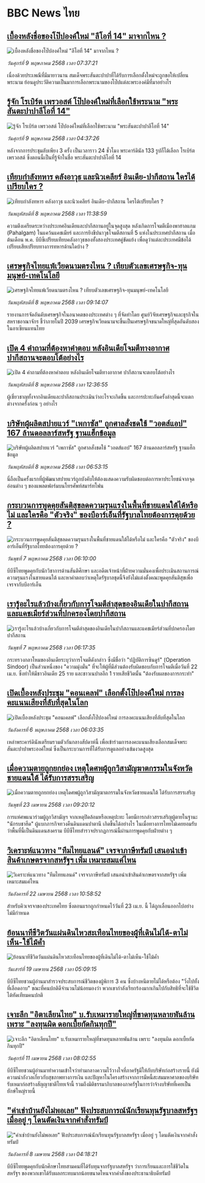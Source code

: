 # BBC News ไทย## [เบื้องหลังชื่อของโป๊ปองค์ใหม่ "ลีโอที่ 14" มาจากไหน ?](https://www.bbc.com/thai/articles/cy4elg08x8wo?at_campaign=githubrss)![เบื้องหลังชื่อของโป๊ปองค์ใหม่ "ลีโอที่ 14" มาจากไหน ?](https://ichef.bbci.co.uk/ace/standard/240/cpsprodpb/1492/live/3f195e60-2c48-11f0-b26b-ab62c890638b.jpg)_วันศุกร์ที่ 9 พฤษภาคม 2568 เวลา 07:37:21_เนื่องด้วยประเพณีที่มีมายาวนาน สมเด็จพระสันตะปาปาที่ได้รับการเลือกตั้งใหม่จะถูกขอให้เปลี่ยนพระนาม ย้อนดูประวัติความเป็นมาการเลือกพระนามของโป๊ปแต่ละพระองค์มีที่มาอย่างไร## [รู้จัก โรเบิร์ต เพรวอสต์ โป๊ปองค์ใหม่ที่เลือกใช้พระนาม "พระสันตะปาปาลีโอที่ 14"](https://www.bbc.com/thai/articles/cwyw4pnrg11o?at_campaign=githubrss)![รู้จัก โรเบิร์ต เพรวอสต์ โป๊ปองค์ใหม่ที่เลือกใช้พระนาม "พระสันตะปาปาลีโอที่ 14"](https://ichef.bbci.co.uk/ace/standard/240/cpsprodpb/1342/live/55b044b0-2c4b-11f0-8f57-b7237f6a66e6.jpg)_วันศุกร์ที่ 9 พฤษภาคม 2568 เวลา 04:37:26_หลังจากการประชุมลับเพียง 3 ครั้ง เป็นเวลาราว 24 ชั่วโมง พระคาร์ดินัล 133 รูปก็ได้เลือก โรเบิร์ต เพรวอสต์ ซึ่งตอนนี้เป็นที่รู้จักในชื่อ พระสันตะปาปาลีโอที่ 14## [เทียบกำลังทหาร คลังอาวุธ และนิวเคลียร์ อินเดีย-ปากีสถาน ใครได้เปรียบใคร ?](https://www.bbc.com/thai/articles/c05n5533l5zo?at_campaign=githubrss)![เทียบกำลังทหาร คลังอาวุธ และนิวเคลียร์ อินเดีย-ปากีสถาน ใครได้เปรียบใคร ?](https://ichef.bbci.co.uk/ace/standard/240/cpsprodpb/4f59/live/b2935d80-2be6-11f0-8ff1-59f5dcf8e9f5.jpg)_วันพฤหัสบดีที่ 8 พฤษภาคม 2568 เวลา 11:38:59_ความตึงเครียดระหว่างประเทศอินเดียและปากีสถานอยู่ในจุดสูงสุด หลังเกิดการโจมตีเมืองพาฮาลแกม (Pahalgam) ในแคว้นแคชเมียร์ และการยิงขีปนาวุธโจมตีสถานที่ 5 แห่งในประเทศปากีสถาน เมื่อต้นเดือน พ.ค. บีบีซีเปรียบเทียบคลังอาวุธของทั้งสองประเทศคู่ขัดแย้ง เพื่อดูว่าแต่ละประเทศมีข้อได้เปรียบเสียเปรียบทางการทหารด้านใดบ้าง ?## [เศรษฐกิจไทยแพ้เวียดนามตรงไหน ? เทียบตัวเลขเศรษฐกิจ-ทุนมนุษย์-เทคโนโลยี](https://www.bbc.com/thai/articles/cm23n9zne41o?at_campaign=githubrss)![เศรษฐกิจไทยแพ้เวียดนามตรงไหน ? เทียบตัวเลขเศรษฐกิจ-ทุนมนุษย์-เทคโนโลยี](https://ichef.bbci.co.uk/ace/standard/240/cpsprodpb/3e98/live/d05a6dd0-2bce-11f0-b26b-ab62c890638b.jpg)_วันพฤหัสบดีที่ 8 พฤษภาคม 2568 เวลา 09:14:07_รายงานการจัดอันดับเศรษฐกิจในอนาคตของประเทศต่าง ๆ ที่จัดทำโดย ศูนย์วิจัยเศรษฐกิจและธุรกิจในสหราชอาณาจักร ชี้ว่าภายในปี 2039 เศรษฐกิจเวียดนามจะขึ้นเป็นเศรษฐกิจขนาดใหญ่ที่สุดอันดับสองในอาเซียนแทนไทย## [เปิด 4 คำถามที่ต้องหาคำตอบ หลังอินเดียโจมตีทางอากาศ ปากีสถานจะตอบโต้อย่างไร](https://www.bbc.com/thai/articles/c3rpdxwd207o?at_campaign=githubrss)![เปิด 4 คำถามที่ต้องหาคำตอบ หลังอินเดียโจมตีทางอากาศ ปากีสถานจะตอบโต้อย่างไร](https://ichef.bbci.co.uk/ace/standard/240/cpsprodpb/0c90/live/e219c130-2b1d-11f0-8ff1-59f5dcf8e9f5.jpg)_วันพฤหัสบดีที่ 8 พฤษภาคม 2568 เวลา 12:36:55_ผู้เชี่ยวชาญทั้งจากอินเดียและปากีสถานประเมินว่าอะไรจะเกิดขึ้น และการปะทะกันครั้งล่าสุดนี้จะแตกต่างจากครั้งก่อน ๆ อย่างไร## [บริษัทผู้ผลิตสปายแวร์ "เพกาซัส" ถูกศาลสั่งชดใช้ "วอตส์แอป" 167 ล้านดอลลาร์สหรัฐ ฐานแฮ็กข้อมูล](https://www.bbc.com/thai/articles/c8e6rlx6elko?at_campaign=githubrss)![บริษัทผู้ผลิตสปายแวร์ "เพกาซัส" ถูกศาลสั่งชดใช้ "วอตส์แอป" 167 ล้านดอลลาร์สหรัฐ ฐานแฮ็กข้อมูล](https://ichef.bbci.co.uk/ace/standard/240/cpsprodpb/5446/live/32379550-2bd4-11f0-8ff1-59f5dcf8e9f5.jpg)_วันพฤหัสบดีที่ 8 พฤษภาคม 2568 เวลา 06:53:15_นี่ถือเป็นครั้งแรกที่ผู้พัฒนาสปายแวร์ถูกบังคับให้ต้องแสดงความรับผิดชอบต่อการหาประโยชน์จากจุดอ่อนต่าง ๆ ของแพลตฟอร์มบนโทรศัพท์สมาร์ทโฟน## [กระบวนการพูดคุยสันติสุขลดความรุนแรงในพื้นที่ชายแดนใต้ได้หรือไม่ และใครคือ "ตัวจริง" ของบีอาร์เอ็นที่รัฐบาลไทยต้องการคุยด้วย ?](https://www.bbc.com/thai/articles/cq8087v8keno?at_campaign=githubrss)![กระบวนการพูดคุยสันติสุขลดความรุนแรงในพื้นที่ชายแดนใต้ได้หรือไม่ และใครคือ "ตัวจริง" ของบีอาร์เอ็นที่รัฐบาลไทยต้องการคุยด้วย ?](https://ichef.bbci.co.uk/ace/standard/240/cpsprodpb/10a4/live/e18e8710-2aef-11f0-b26b-ab62c890638b.jpg)_วันพุธที่ 7 พฤษภาคม 2568 เวลา 06:10:00_บีบีซีไทยพูดคุยกับนักวิชาการด้านสันติศึกษา และอดีตเจ้าหน้าที่ฝ่ายความมั่นคงเพื่อประเมินสถานการณ์ความรุนแรงในชายแดนใต้ และหาคำตอบว่าเหตุใดรัฐบาลชุดนี้จึงยังไม่แต่งตั้งคณะพูดคุยสันติสุขเพื่อเจรจากับบีอาร์เอ็น## [เรารู้อะไรแล้วบ้างเกี่ยวกับการโจมตีล่าสุดของอินเดียในปากีสถานและแคชเมียร์ส่วนที่ปกครองโดยปากีสถาน](https://www.bbc.com/thai/articles/ckg2g3nkd5ko?at_campaign=githubrss)![เรารู้อะไรแล้วบ้างเกี่ยวกับการโจมตีล่าสุดของอินเดียในปากีสถานและแคชเมียร์ส่วนที่ปกครองโดยปากีสถาน](https://ichef.bbci.co.uk/ace/standard/240/cpsprodpb/c2fe/live/cd3c6d60-2afc-11f0-b26b-ab62c890638b.jpg)_วันพุธที่ 7 พฤษภาคม 2568 เวลา 06:17:35_กระทรวงกลาโหมของอินเดียระบุว่าการโจมตีดังกล่าว ซึ่งมีชื่อว่า "ปฏิบัติการซินดูร์" (Operation Sindoor) เป็นส่วนหนึ่งของ "ความมุ่งมั่น" ที่จะให้ผู้ที่มีส่วนต้องรับผิดชอบกับการโจมตีเมื่อวันที่ 22 เม.ย. ซึ่งทำให้มีชาวอินเดีย 25 ราย และชาวเนปาลอีก 1 รายเสียชีวิตนั้น "ต้องรับผลของการกระทำ"## [เปิดเบื้องหลังประชุม "คอนเคลฟ" เลือกตั้งโป๊ปองค์ใหม่ การลงคะแนนเสียงที่ลับที่สุดในโลก](https://www.bbc.com/thai/articles/cx2w8z0r758o?at_campaign=githubrss)![เปิดเบื้องหลังประชุม "คอนเคลฟ" เลือกตั้งโป๊ปองค์ใหม่ การลงคะแนนเสียงที่ลับที่สุดในโลก](https://ichef.bbci.co.uk/ace/standard/240/cpsprodpb/0ecf/live/f8441110-29c2-11f0-a25e-ef85df259245.jpg)_วันอังคารที่ 6 พฤษภาคม 2568 เวลา 06:03:35_เหล่าพระคาร์ดินัลเตรียมรวมตัวกันกลางสัปดาห์นี้ เพื่อเข้าร่วมการลงคะแนนเสียงเลือกสมเด็จพระสันตะปาปาพระองค์ใหม่ ซึ่งเป็นกระบวนการที่ได้รับการดูแลอย่างเข้มงวดสูงสุด## [เมื่อความตายถูกยกย่อง เหตุใดศพผู้ถูกวิสามัญฆาตกรรมในจังหวัดชายแดนใต้ ได้รับการสรรเสริญ](https://www.bbc.com/thai/articles/c2ern0d99ngo?at_campaign=githubrss)![เมื่อความตายถูกยกย่อง เหตุใดศพผู้ถูกวิสามัญฆาตกรรมในจังหวัดชายแดนใต้ ได้รับการสรรเสริญ](https://ichef.bbci.co.uk/ace/standard/240/cpsprodpb/ac13/live/bdfd7780-2021-11f0-8c2e-77498b1ce297.jpg)_วันพุธที่ 23 เมษายน 2568 เวลา 09:20:12_การแห่ศพแนวร่วมผู้ถูกวิสามัญฯ จากเหตุปิดล้อมหรือเหตุปะทะ โดยมีการกล่าวสรรเสริญผู้ตายในฐานะ "นักรบชาฮีด" ผู้แบกภารกิจทวงคืนดินแดนปาตานี เกิดขึ้นได้อย่างไร ในเมื่อทางการไทยไม่เคยยอมรับว่าพื้นที่นี้เป็นดินแดนสงคราม บีบีซีไทยสำรวจปรากฏการณ์นี้ผ่านการพูดคุยกับฝ่ายต่าง ๆ## [วิเคราะห์แนวทาง "ทีมไทยแลนด์" เจรจาภาษีทรัมป์ เสนอนำเข้าสินค้าเกษตรจากสหรัฐฯ เพิ่ม เหมาะสมแค่ไหน](https://www.bbc.com/thai/articles/cj3xvevym50o?at_campaign=githubrss)![วิเคราะห์แนวทาง "ทีมไทยแลนด์" เจรจาภาษีทรัมป์ เสนอนำเข้าสินค้าเกษตรจากสหรัฐฯ เพิ่ม เหมาะสมแค่ไหน](https://ichef.bbci.co.uk/ace/standard/240/cpsprodpb/31f7/live/78a17520-1e8b-11f0-b1b3-7358f8d35a35.jpg)_วันอังคารที่ 22 เมษายน 2568 เวลา 10:58:52_สำหรับคิวเจรจาของประเทศไทย ซึ่งตอนแรกถูกกำหนดไว้วันที่ 23 เม.ย. นี้ ได้ถูกเลื่อนออกไปอย่างไม่มีกำหนด## [ย้อนนาทีชีวิตวันแผ่นดินไหวสะเทือนไทยของผู้ที่เดินไม่ได้-ตาไม่เห็น-ใช้ไม้ค้ำ](https://www.bbc.com/thai/articles/c8x8rzpld0jo?at_campaign=githubrss)![ย้อนนาทีชีวิตวันแผ่นดินไหวสะเทือนไทยของผู้ที่เดินไม่ได้-ตาไม่เห็น-ใช้ไม้ค้ำ](https://ichef.bbci.co.uk/ace/standard/240/cpsprodpb/e964/live/e00ac3b0-1c3d-11f0-b1b3-7358f8d35a35.jpg)_วันเสาร์ที่ 19 เมษายน 2568 เวลา 05:09:15_บีบีซีไทยชวนผู้อ่านมาสำรวจประสบการณ์ชีวิตของผู้พิการ 3 คน ซึ่งบ้างหนีตายไม่ได้หรือต้อง "วิ่งไปทั้งที่เลือดอาบ" ขณะที่คนปกติดีจำนวนไม่น้อยมองว่า พวกเขากำลังเรียกร้องมากเกินไปกับสิทธิที่จะใช้ชีวิตได้ทัดเทียมคนปกติ## [เจาะลึก "อิตาเลียนไทย" บ.รับเหมารายใหญ่ที่ขาดทุนหลายพันล้าน เพราะ "ลงทุนผิด ดอกเบี้ยกัดกินทุกปี"](https://www.bbc.com/thai/articles/cvgppjnr238o?at_campaign=githubrss)![เจาะลึก "อิตาเลียนไทย" บ.รับเหมารายใหญ่ที่ขาดทุนหลายพันล้าน เพราะ "ลงทุนผิด ดอกเบี้ยกัดกินทุกปี"](https://ichef.bbci.co.uk/ace/standard/240/cpsprodpb/15d4/live/189dd5a0-15e0-11f0-a455-cf1d5f751d2f.jpg)_วันศุกร์ที่ 11 เมษายน 2568 เวลา 08:02:55_บีบีซีไทยชวนผู้อ่านมาทำความเข้าใจว่าท่ามกลางความไว้วางใจที่ภาครัฐมีให้กับบริษัทก่อสร้างรายนี้ ยังมีความน่ากังวลเกี่ยวกับสุขภาพทางการเงิน และปัญหาในโครงสร้างจากการมีหนี้สะสมมหาศาลของบริษัทรับเหมาก่อสร้างสัญญาชาติไทยเจ้านี้ รวมถึงมิติธรรมาภิบาลของภาครัฐในการว่าจ้างบริษัทที่เคยเป็นยักษ์ใหญ่รายนี้## ["ค่าเช่าบ้านยังไม่พอเลย" ฟังประสบการณ์นักเรียนทุนรัฐบาลสหรัฐฯ เมื่ออยู่ ๆ โดนตัดเงินจากคำสั่งทรัมป์](https://www.bbc.com/thai/articles/cewkjr8yny8o?at_campaign=githubrss)!["ค่าเช่าบ้านยังไม่พอเลย" ฟังประสบการณ์นักเรียนทุนรัฐบาลสหรัฐฯ เมื่ออยู่ ๆ โดนตัดเงินจากคำสั่งทรัมป์](https://ichef.bbci.co.uk/ace/standard/240/cpsprodpb/8497/live/99a530e0-066c-11f0-88b7-5556e7b55c5e.jpg)_วันอังคารที่ 8 เมษายน 2568 เวลา 04:18:21_บีบีซีไทยพูดคุยกับนักศึกษาไทยสามคนที่ได้รับทุนจากรัฐบาลสหรัฐฯ ว่าการเรียนและการใช้ชีวิตในสหรัฐฯ ของพวกเขาได้รับผลกระทบมากน้อยขนาดไหนจากคำสั่งของประธานาธิบดีทรัมป์